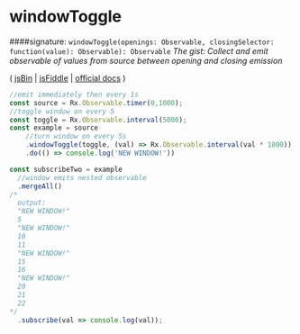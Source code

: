 # windowToggle
####signature: `windowToggle(openings: Observable, closingSelector: function(value): Observable): Observable`
*The gist: Collect and emit observable of values from source between opening and closing emission*

( [jsBin](http://jsbin.com/xasofupuka/1/edit?js,console) | [jsFiddle](https://jsfiddle.net/qg6qfqLz/46/) | [official docs](http://reactivex.io/rxjs/class/es6/Observable.js~Observable.html#instance-method-windowToggle) )
```js
//emit immediately then every 1s
const source = Rx.Observable.timer(0,1000);
//toggle window on every 5
const toggle = Rx.Observable.interval(5000);
const example = source
    //turn window on every 5s
    .windowToggle(toggle, (val) => Rx.Observable.interval(val * 1000))
    .do(() => console.log('NEW WINDOW!'))

const subscribeTwo = example 
  //window emits nested observable
  .mergeAll()
/*
  output:
  "NEW WINDOW!"
  5
  "NEW WINDOW!"
  10
  11
  "NEW WINDOW!"
  15
  16
  "NEW WINDOW!"
  20
  21
  22
*/
  .subscribe(val => console.log(val));
```